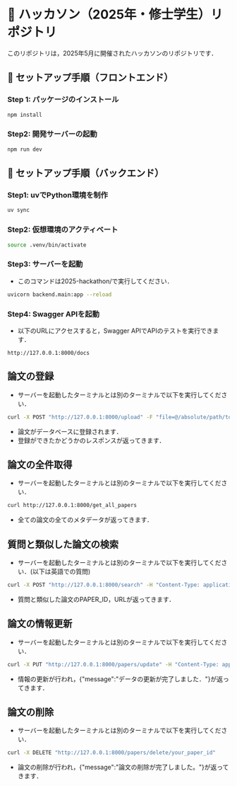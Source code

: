 # 🎯 ハッカソン（2025年・修士学生）リポジトリ

このリポジトリは，2025年5月に開催されたハッカソンのリポジトリです．

## 🚀 セットアップ手順（フロントエンド）

### Step 1: パッケージのインストール

```bash
npm install
```

### Step2: 開発サーバーの起動
```bash
npm run dev
```

## 🚀 セットアップ手順（バックエンド）
### Step1: uvでPython環境を制作
```bash
uv sync
```

### Step2: 仮想環境のアクティベート
```bash
source .venv/bin/activate
```

### Step3: サーバーを起動
- このコマンドは2025-hackathon/で実行してください．
```bash
uvicorn backend.main:app --reload
```

### Step4: Swagger APIを起動
- 以下のURLにアクセスすると，Swagger APIでAPIのテストを実行できます．
```
http://127.0.0.1:8000/docs
```

## 論文の登録
- サーバーを起動したターミナルとは別のターミナルで以下を実行してください．
```bash
curl -X POST "http://127.0.0.1:8000/upload" -F "file=@/absolute/path/to/your/pdf" -F "category=your_research_category"
```
- 論文がデータベースに登録されます．
- 登録ができたかどうかのレスポンスが返ってきます．

## 論文の全件取得
- サーバーを起動したターミナルとは別のターミナルで以下を実行してください．
```bash
curl http://127.0.0.1:8000/get_all_papers
```
- 全ての論文の全てのメタデータが返ってきます．

## 質問と類似した論文の検索
- サーバーを起動したターミナルとは別のターミナルで以下を実行してください．(以下は英語での質問)
```bash
curl -X POST "http://127.0.0.1:8000/search" -H "Content-Type: application/json" -d '{"question": "(Please input your query)", "lang": "en"}'
```
- 質問と類似した論文のPAPER_ID，URLが返ってきます．

## 論文の情報更新
- サーバーを起動したターミナルとは別のターミナルで以下を実行してください．
```bash
curl -X PUT "http://127.0.0.1:8000/papers/update" -H "Content-Type: application/json" -d '{"paper_id": "your_paper_id", "field": "field_you_want_to_update", "value": destination_value}'
```
- 情報の更新が行われ，{"message":"データの更新が完了しました．"}が返ってきます．

## 論文の削除
- サーバーを起動したターミナルとは別のターミナルで以下を実行してください．
```bash
curl -X DELETE "http://127.0.0.1:8000/papers/delete/your_paper_id"
```
- 論文の削除が行われ，{"message":"論文の削除が完了しました。"}が返ってきます．